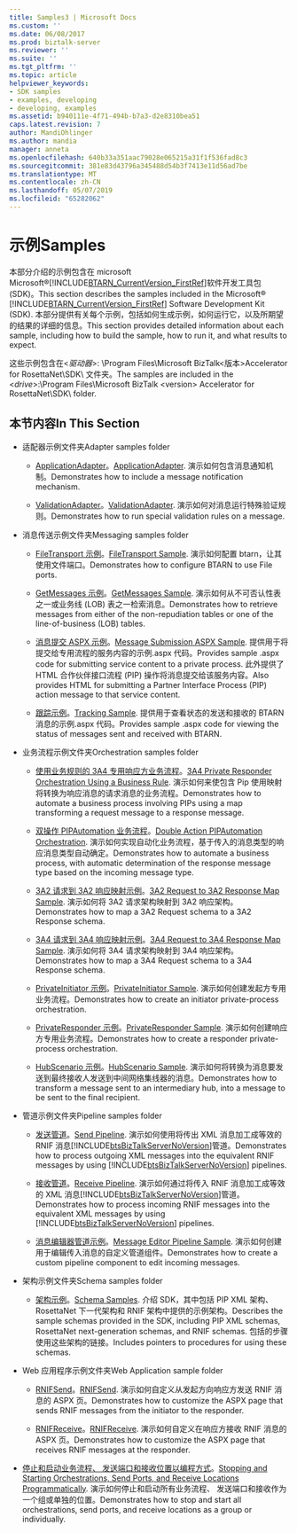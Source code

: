 ```yaml
---
title: Samples3 | Microsoft Docs
ms.custom: ''
ms.date: 06/08/2017
ms.prod: biztalk-server
ms.reviewer: ''
ms.suite: ''
ms.tgt_pltfrm: ''
ms.topic: article
helpviewer_keywords:
- SDK samples
- examples, developing
- developing, examples
ms.assetid: b940111e-4f71-494b-b7a3-d2e8310bea51
caps.latest.revision: 7
author: MandiOhlinger
ms.author: mandia
manager: anneta
ms.openlocfilehash: 640b33a351aac79028e065215a31f1f536fad8c3
ms.sourcegitcommit: 381e83d43796a345488d54b3f7413e11d56ad7be
ms.translationtype: MT
ms.contentlocale: zh-CN
ms.lasthandoff: 05/07/2019
ms.locfileid: "65282062"
---
```

# <a name="samples"></a><span data-ttu-id="c5c48-102">示例</span><span class="sxs-lookup"><span data-stu-id="c5c48-102">Samples</span></span>
<span data-ttu-id="c5c48-103">本部分介绍的示例包含在 microsoft Microsoft®[!INCLUDE[BTARN_CurrentVersion_FirstRef](../../includes/btarn-currentversion-firstref-md.md)]软件开发工具包 (SDK)。</span><span class="sxs-lookup"><span data-stu-id="c5c48-103">This section describes the samples included in the Microsoft® [!INCLUDE[BTARN_CurrentVersion_FirstRef](../../includes/btarn-currentversion-firstref-md.md)] Software Development Kit (SDK).</span></span> <span data-ttu-id="c5c48-104">本部分提供有关每个示例，包括如何生成示例，如何运行它，以及所期望的结果的详细的信息。</span><span class="sxs-lookup"><span data-stu-id="c5c48-104">This section provides detailed information about each sample, including how to build the sample, how to run it, and what results to expect.</span></span>  

 <span data-ttu-id="c5c48-105">这些示例包含在\<*驱动器*\>: \Program Files\\Microsoft BizTalk\<版本\>Accelerator for RosettaNet\SDK\ 文件夹。</span><span class="sxs-lookup"><span data-stu-id="c5c48-105">The samples are included in the \<*drive*\>:\Program Files\\Microsoft  BizTalk \<version\> Accelerator for RosettaNet\SDK\ folder.</span></span>  

## <a name="in-this-section"></a><span data-ttu-id="c5c48-106">本节内容</span><span class="sxs-lookup"><span data-stu-id="c5c48-106">In This Section</span></span>  

- <span data-ttu-id="c5c48-107">适配器示例文件夹</span><span class="sxs-lookup"><span data-stu-id="c5c48-107">Adapter samples folder</span></span>  

  -   <span data-ttu-id="c5c48-108">[ApplicationAdapter](../../adapters-and-accelerators/accelerator-rosettanet/applicationadapter.md)。</span><span class="sxs-lookup"><span data-stu-id="c5c48-108">[ApplicationAdapter](../../adapters-and-accelerators/accelerator-rosettanet/applicationadapter.md).</span></span> <span data-ttu-id="c5c48-109">演示如何包含消息通知机制。</span><span class="sxs-lookup"><span data-stu-id="c5c48-109">Demonstrates how to include a message notification mechanism.</span></span>  

  -   <span data-ttu-id="c5c48-110">[ValidationAdapter](../../adapters-and-accelerators/accelerator-rosettanet/validationadapter.md)。</span><span class="sxs-lookup"><span data-stu-id="c5c48-110">[ValidationAdapter](../../adapters-and-accelerators/accelerator-rosettanet/validationadapter.md).</span></span> <span data-ttu-id="c5c48-111">演示如何对消息运行特殊验证规则。</span><span class="sxs-lookup"><span data-stu-id="c5c48-111">Demonstrates how to run special validation rules on a message.</span></span>  

- <span data-ttu-id="c5c48-112">消息传送示例文件夹</span><span class="sxs-lookup"><span data-stu-id="c5c48-112">Messaging samples folder</span></span>  

  -   <span data-ttu-id="c5c48-113">[FileTransport 示例](../../adapters-and-accelerators/accelerator-rosettanet/filetransport-sample.md)。</span><span class="sxs-lookup"><span data-stu-id="c5c48-113">[FileTransport Sample](../../adapters-and-accelerators/accelerator-rosettanet/filetransport-sample.md).</span></span> <span data-ttu-id="c5c48-114">演示如何配置 btarn，让其使用文件端口。</span><span class="sxs-lookup"><span data-stu-id="c5c48-114">Demonstrates how to configure BTARN to use File ports.</span></span>  

  -   <span data-ttu-id="c5c48-115">[GetMessages 示例](../../adapters-and-accelerators/accelerator-rosettanet/getmessages-sample.md)。</span><span class="sxs-lookup"><span data-stu-id="c5c48-115">[GetMessages Sample](../../adapters-and-accelerators/accelerator-rosettanet/getmessages-sample.md).</span></span> <span data-ttu-id="c5c48-116">演示如何从不可否认性表之一或业务线 (LOB) 表之一检索消息。</span><span class="sxs-lookup"><span data-stu-id="c5c48-116">Demonstrates how to retrieve messages from either of the non-repudiation tables or one of the line-of-business (LOB) tables.</span></span>  

  -   <span data-ttu-id="c5c48-117">[消息提交 ASPX 示例](../../adapters-and-accelerators/accelerator-rosettanet/message-submission-aspx-sample.md)。</span><span class="sxs-lookup"><span data-stu-id="c5c48-117">[Message Submission ASPX Sample](../../adapters-and-accelerators/accelerator-rosettanet/message-submission-aspx-sample.md).</span></span> <span data-ttu-id="c5c48-118">提供用于将提交给专用流程的服务内容的示例.aspx 代码。</span><span class="sxs-lookup"><span data-stu-id="c5c48-118">Provides sample .aspx code for submitting service content to a private process.</span></span> <span data-ttu-id="c5c48-119">此外提供了 HTML 合作伙伴接口流程 (PIP) 操作将消息提交给该服务内容。</span><span class="sxs-lookup"><span data-stu-id="c5c48-119">Also provides HTML for submitting a Partner Interface Process (PIP) action message to that service content.</span></span>  

  -   <span data-ttu-id="c5c48-120">[跟踪示例](../../adapters-and-accelerators/accelerator-rosettanet/tracking-sample.md)。</span><span class="sxs-lookup"><span data-stu-id="c5c48-120">[Tracking Sample](../../adapters-and-accelerators/accelerator-rosettanet/tracking-sample.md).</span></span> <span data-ttu-id="c5c48-121">提供用于查看状态的发送和接收的 BTARN 消息的示例.aspx 代码。</span><span class="sxs-lookup"><span data-stu-id="c5c48-121">Provides sample .aspx code for viewing the status of messages sent and received with BTARN.</span></span>  

- <span data-ttu-id="c5c48-122">业务流程示例文件夹</span><span class="sxs-lookup"><span data-stu-id="c5c48-122">Orchestration samples folder</span></span>  

  -   <span data-ttu-id="c5c48-123">[使用业务规则的 3A4 专用响应方业务流程](../../adapters-and-accelerators/accelerator-rosettanet/3a4-private-responder-orchestration-using-a-business-rule.md)。</span><span class="sxs-lookup"><span data-stu-id="c5c48-123">[3A4 Private Responder Orchestration Using a Business Rule](../../adapters-and-accelerators/accelerator-rosettanet/3a4-private-responder-orchestration-using-a-business-rule.md).</span></span> <span data-ttu-id="c5c48-124">演示如何来使包含 Pip 使用映射将转换为响应消息的请求消息的业务流程。</span><span class="sxs-lookup"><span data-stu-id="c5c48-124">Demonstrates how to automate a business process involving PIPs using a map transforming a request message to a response message.</span></span>  

  -   <span data-ttu-id="c5c48-125">[双操作 PIPAutomation 业务流程](../../adapters-and-accelerators/accelerator-rosettanet/double-action-pipautomation-orchestration.md)。</span><span class="sxs-lookup"><span data-stu-id="c5c48-125">[Double Action PIPAutomation Orchestration](../../adapters-and-accelerators/accelerator-rosettanet/double-action-pipautomation-orchestration.md).</span></span> <span data-ttu-id="c5c48-126">演示如何实现自动化业务流程，基于传入的消息类型的响应消息类型自动确定。</span><span class="sxs-lookup"><span data-stu-id="c5c48-126">Demonstrates how to automate a business process, with automatic determination of the response message type based on the incoming message type.</span></span>  

  -   <span data-ttu-id="c5c48-127">[3A2 请求到 3A2 响应映射示例](../../adapters-and-accelerators/accelerator-rosettanet/3a2-request-to-3a2-response-map-sample.md)。</span><span class="sxs-lookup"><span data-stu-id="c5c48-127">[3A2 Request to 3A2 Response Map Sample](../../adapters-and-accelerators/accelerator-rosettanet/3a2-request-to-3a2-response-map-sample.md).</span></span> <span data-ttu-id="c5c48-128">演示如何将 3A2 请求架构映射到 3A2 响应架构。</span><span class="sxs-lookup"><span data-stu-id="c5c48-128">Demonstrates how to map a 3A2 Request schema to a 3A2 Response schema.</span></span>  

  -   <span data-ttu-id="c5c48-129">[3A4 请求到 3A4 响应映射示例](../../adapters-and-accelerators/accelerator-rosettanet/3a4-request-to-3a4-response-map-sample.md)。</span><span class="sxs-lookup"><span data-stu-id="c5c48-129">[3A4 Request to 3A4 Response Map Sample](../../adapters-and-accelerators/accelerator-rosettanet/3a4-request-to-3a4-response-map-sample.md).</span></span> <span data-ttu-id="c5c48-130">演示如何将 3A4 请求架构映射到 3A4 响应架构。</span><span class="sxs-lookup"><span data-stu-id="c5c48-130">Demonstrates how to map a 3A4 Request schema to a 3A4 Response schema.</span></span>  

  -   <span data-ttu-id="c5c48-131">[PrivateInitiator 示例](../../adapters-and-accelerators/accelerator-rosettanet/privateinitiator-sample.md)。</span><span class="sxs-lookup"><span data-stu-id="c5c48-131">[PrivateInitiator Sample](../../adapters-and-accelerators/accelerator-rosettanet/privateinitiator-sample.md).</span></span> <span data-ttu-id="c5c48-132">演示如何创建发起方专用业务流程。</span><span class="sxs-lookup"><span data-stu-id="c5c48-132">Demonstrates how to create an initiator private-process orchestration.</span></span>  

  -   <span data-ttu-id="c5c48-133">[PrivateResponder 示例](../../adapters-and-accelerators/accelerator-rosettanet/privateresponder-sample.md)。</span><span class="sxs-lookup"><span data-stu-id="c5c48-133">[PrivateResponder Sample](../../adapters-and-accelerators/accelerator-rosettanet/privateresponder-sample.md).</span></span> <span data-ttu-id="c5c48-134">演示如何创建响应方专用业务流程。</span><span class="sxs-lookup"><span data-stu-id="c5c48-134">Demonstrates how to create a responder private-process orchestration.</span></span>  

  -   <span data-ttu-id="c5c48-135">[HubScenario 示例](../../adapters-and-accelerators/accelerator-rosettanet/hubscenario-sample.md)。</span><span class="sxs-lookup"><span data-stu-id="c5c48-135">[HubScenario Sample](../../adapters-and-accelerators/accelerator-rosettanet/hubscenario-sample.md).</span></span> <span data-ttu-id="c5c48-136">演示如何将转换为消息要发送到最终接收人发送到中间网络集线器的消息。</span><span class="sxs-lookup"><span data-stu-id="c5c48-136">Demonstrates how to transform a message sent to an intermediary hub, into a message to be sent to the final recipient.</span></span>  

- <span data-ttu-id="c5c48-137">管道示例文件夹</span><span class="sxs-lookup"><span data-stu-id="c5c48-137">Pipeline samples folder</span></span>  

  - <span data-ttu-id="c5c48-138">[发送管道](../../adapters-and-accelerators/accelerator-rosettanet/send-pipeline.md)。</span><span class="sxs-lookup"><span data-stu-id="c5c48-138">[Send Pipeline](../../adapters-and-accelerators/accelerator-rosettanet/send-pipeline.md).</span></span> <span data-ttu-id="c5c48-139">演示如何使用将传出 XML 消息加工成等效的 RNIF 消息[!INCLUDE[btsBizTalkServerNoVersion](../../includes/btsbiztalkservernoversion-md.md)]管道。</span><span class="sxs-lookup"><span data-stu-id="c5c48-139">Demonstrates how to process outgoing XML messages into the equivalent RNIF messages by using [!INCLUDE[btsBizTalkServerNoVersion](../../includes/btsbiztalkservernoversion-md.md)] pipelines.</span></span>  

  - <span data-ttu-id="c5c48-140">[接收管道](../../adapters-and-accelerators/accelerator-rosettanet/receive-pipeline.md)。</span><span class="sxs-lookup"><span data-stu-id="c5c48-140">[Receive Pipeline](../../adapters-and-accelerators/accelerator-rosettanet/receive-pipeline.md).</span></span> <span data-ttu-id="c5c48-141">演示如何通过将传入 RNIF 消息加工成等效的 XML 消息[!INCLUDE[btsBizTalkServerNoVersion](../../includes/btsbiztalkservernoversion-md.md)]管道。</span><span class="sxs-lookup"><span data-stu-id="c5c48-141">Demonstrates how to process incoming RNIF messages into the equivalent XML messages by using [!INCLUDE[btsBizTalkServerNoVersion](../../includes/btsbiztalkservernoversion-md.md)] pipelines.</span></span>  

  - <span data-ttu-id="c5c48-142">[消息编辑器管道示例](../../adapters-and-accelerators/accelerator-rosettanet/message-editor-pipeline-sample.md)。</span><span class="sxs-lookup"><span data-stu-id="c5c48-142">[Message Editor Pipeline Sample](../../adapters-and-accelerators/accelerator-rosettanet/message-editor-pipeline-sample.md).</span></span> <span data-ttu-id="c5c48-143">演示如何创建用于编辑传入消息的自定义管道组件。</span><span class="sxs-lookup"><span data-stu-id="c5c48-143">Demonstrates how to create a custom pipeline component to edit incoming messages.</span></span>  

- <span data-ttu-id="c5c48-144">架构示例文件夹</span><span class="sxs-lookup"><span data-stu-id="c5c48-144">Schema samples folder</span></span>  

  -   <span data-ttu-id="c5c48-145">[架构示例](../../adapters-and-accelerators/accelerator-rosettanet/schema-samples.md)。</span><span class="sxs-lookup"><span data-stu-id="c5c48-145">[Schema Samples](../../adapters-and-accelerators/accelerator-rosettanet/schema-samples.md).</span></span> <span data-ttu-id="c5c48-146">介绍 SDK，其中包括 PIP XML 架构、 RosettaNet 下一代架构和 RNIF 架构中提供的示例架构。</span><span class="sxs-lookup"><span data-stu-id="c5c48-146">Describes the sample schemas provided in the SDK, including PIP XML schemas, RosettaNet next-generation schemas, and RNIF schemas.</span></span> <span data-ttu-id="c5c48-147">包括的步骤使用这些架构的链接。</span><span class="sxs-lookup"><span data-stu-id="c5c48-147">Includes pointers to procedures for using these schemas.</span></span>  

- <span data-ttu-id="c5c48-148">Web 应用程序示例文件夹</span><span class="sxs-lookup"><span data-stu-id="c5c48-148">Web Application sample folder</span></span>  

  -   <span data-ttu-id="c5c48-149">[RNIFSend](../../adapters-and-accelerators/accelerator-rosettanet/rnifsend.md)。</span><span class="sxs-lookup"><span data-stu-id="c5c48-149">[RNIFSend](../../adapters-and-accelerators/accelerator-rosettanet/rnifsend.md).</span></span> <span data-ttu-id="c5c48-150">演示如何自定义从发起方向响应方发送 RNIF 消息的 ASPX 页。</span><span class="sxs-lookup"><span data-stu-id="c5c48-150">Demonstrates how to customize the ASPX page that sends RNIF messages from the initiator to the responder.</span></span>  

  -   <span data-ttu-id="c5c48-151">[RNIFReceive](../../adapters-and-accelerators/accelerator-rosettanet/rnifreceive.md)。</span><span class="sxs-lookup"><span data-stu-id="c5c48-151">[RNIFReceive](../../adapters-and-accelerators/accelerator-rosettanet/rnifreceive.md).</span></span> <span data-ttu-id="c5c48-152">演示如何自定义在响应方接收 RNIF 消息的 ASPX 页。</span><span class="sxs-lookup"><span data-stu-id="c5c48-152">Demonstrates how to customize the ASPX page that receives RNIF messages at the responder.</span></span>  

- <span data-ttu-id="c5c48-153">[停止和启动业务流程、 发送端口和接收位置以编程方式](../../adapters-and-accelerators/accelerator-rosettanet/code-to-stop-and-start-orchestrations-send-ports-and-receive-locations.md)。</span><span class="sxs-lookup"><span data-stu-id="c5c48-153">[Stopping and Starting Orchestrations, Send Ports, and Receive Locations Programmatically](../../adapters-and-accelerators/accelerator-rosettanet/code-to-stop-and-start-orchestrations-send-ports-and-receive-locations.md).</span></span> <span data-ttu-id="c5c48-154">演示如何停止和启动所有业务流程、 发送端口和接收作为一个组或单独的位置。</span><span class="sxs-lookup"><span data-stu-id="c5c48-154">Demonstrates how to stop and start all orchestrations, send ports, and receive locations as a group or individually.</span></span>
